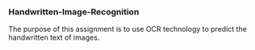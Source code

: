 ### Handwritten-Image-Recognition

The purpose of this assignment is to use OCR technology to predict the handwritten text of images.
